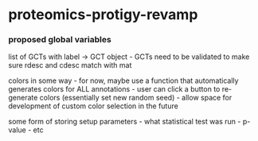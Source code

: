 # proteomics-protigy-revamp

### proposed global variables

list of GCTs with label -\> GCT object - GCTs need to be validated to make sure rdesc and cdesc match with mat

colors in some way - for now, maybe use a function that automatically generates colors for ALL annotations - user can click a button to re-generate colors (essentially set new random seed) - allow space for development of custom color selection in the future

some form of storing setup parameters - what statistical test was run - p-value - etc
